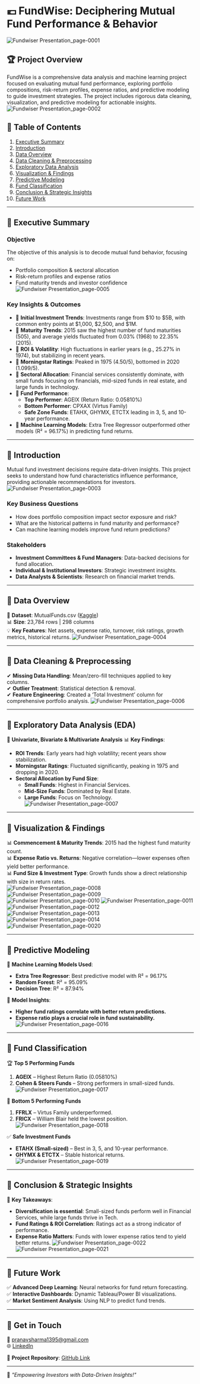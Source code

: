 # 💶 FundWise: Deciphering Mutual Fund Performance & Behavior

![Fundwiser Presentation_page-0001](https://github.com/user-attachments/assets/3b309a03-9c12-4fa2-88f3-375fce0ff835)


## 🏆 Project Overview
FundWise is a comprehensive data analysis and machine learning project focused on evaluating mutual fund performance, exploring portfolio compositions, risk-return profiles, expense ratios, and predictive modeling to guide investment strategies. The project includes rigorous data cleaning, visualization, and predictive modeling for actionable insights.
![Fundwiser Presentation_page-0002](https://github.com/user-attachments/assets/dba15331-5081-4d35-8c98-f57ffbba10a1)

## 📌 Table of Contents
1. [Executive Summary](#executive-summary)
2. [Introduction](#introduction)
3. [Data Overview](#data-overview)
4. [Data Cleaning & Preprocessing](#data-cleaning--preprocessing)
5. [Exploratory Data Analysis](#exploratory-data-analysis)
6. [Visualization & Findings](#visualization--findings)
7. [Predictive Modeling](#predictive-modeling)
8. [Fund Classification](#fund-classification)
9. [Conclusion & Strategic Insights](#conclusion--strategic-insights)
10. [Future Work](#future-work)

---

## 🔹 Executive Summary
### **Objective**
The objective of this analysis is to decode mutual fund behavior, focusing on:
- Portfolio composition & sectoral allocation
- Risk-return profiles and expense ratios
- Fund maturity trends and investor confidence
![Fundwiser Presentation_page-0005](https://github.com/user-attachments/assets/979caea8-2ad3-4c1e-93c8-f7f821ae915e)

### **Key Insights & Outcomes**
- 📌 **Initial Investment Trends**: Investments range from $10 to $5B, with common entry points at $1,000, $2,500, and $1M.
- 📌 **Maturity Trends**: 2015 saw the highest number of fund maturities (505), and average yields fluctuated from 0.03% (1968) to 22.35% (2015).
- 📌 **ROI & Volatility**: High fluctuations in earlier years (e.g., 25.27% in 1974), but stabilizing in recent years.
- 📌 **Morningstar Ratings**: Peaked in 1975 (4.50/5), bottomed in 2020 (1.099/5).
- 📌 **Sectoral Allocation**: Financial services consistently dominate, with small funds focusing on financials, mid-sized funds in real estate, and large funds in technology.
- 📌 **Fund Performance**:
   - **Top Performer**: AGEIX (Return Ratio: 0.05810%)
   - **Bottom Performer**: CPXAX (Virtus Family)
   - **Safe Zone Funds**: ETAHX, GHYMX, ETCTX leading in 3, 5, and 10-year performance.
- 📌 **Machine Learning Models**: Extra Tree Regressor outperformed other models (R² = 96.17%) in predicting fund returns.

---

## 🔹 Introduction
Mutual fund investment decisions require data-driven insights. This project seeks to understand how fund characteristics influence performance, providing actionable recommendations for investors.
![Fundwiser Presentation_page-0003](https://github.com/user-attachments/assets/9f99a6c0-4e34-43e4-a225-7c6e41c0cf6d)

### **Key Business Questions**
- How does portfolio composition impact sector exposure and risk?
- What are the historical patterns in fund maturity and performance?
- Can machine learning models improve fund return predictions?

### **Stakeholders**
- **Investment Committees & Fund Managers**: Data-backed decisions for fund allocation.
- **Individual & Institutional Investors**: Strategic investment insights.
- **Data Analysts & Scientists**: Research on financial market trends.

---

## 🔹 Data Overview
📂 **Dataset**: MutualFunds.csv ([Kaggle](https://www.kaggle.com/datasets/stefanoleone992/mutual-funds-and-etfs))  
📊 **Size**: 23,784 rows | 298 columns  
💡 **Key Features**: Net assets, expense ratio, turnover, risk ratings, growth metrics, historical returns.
![Fundwiser Presentation_page-0004](https://github.com/user-attachments/assets/d897b6e3-5eea-4fb2-b69a-a13364287bd5)

---

## 🔹 Data Cleaning & Preprocessing
✔ **Missing Data Handling**: Mean/zero-fill techniques applied to key columns.  
✔ **Outlier Treatment**: Statistical detection & removal.  
✔ **Feature Engineering**: Created a ‘Total Investment’ column for comprehensive portfolio analysis.
![Fundwiser Presentation_page-0006](https://github.com/user-attachments/assets/eab3d9de-b7af-4909-9b6d-309d5ed6a585)

---

## 🔹 Exploratory Data Analysis (EDA)
📌 **Univariate, Bivariate & Multivariate Analysis**
📊 **Key Findings**:
- **ROI Trends**: Early years had high volatility; recent years show stabilization.
- **Morningstar Ratings**: Fluctuated significantly, peaking in 1975 and dropping in 2020.
- **Sectoral Allocation by Fund Size**:
  - **Small Funds**: Highest in Financial Services.
  - **Mid-Size Funds**: Dominated by Real Estate.
  - **Large Funds**: Focus on Technology.
![Fundwiser Presentation_page-0007](https://github.com/user-attachments/assets/efae4240-01ca-4128-b1bd-99b585a1bae8)

---

## 🔹 Visualization & Findings
📊 **Commencement & Maturity Trends**: 2015 had the highest fund maturity count.  
📊 **Expense Ratio vs. Returns**: Negative correlation—lower expenses often yield better performance.  
📊 **Fund Size & Investment Type**: Growth funds show a direct relationship with size in return rates.  
![Fundwiser Presentation_page-0008](https://github.com/user-attachments/assets/33d937c3-1eae-4ef5-a147-58c949723448)
![Fundwiser Presentation_page-0009](https://github.com/user-attachments/assets/c63d142a-b9d3-4760-bc62-13f05fb66239)
![Fundwiser Presentation_page-0010](https://github.com/user-attachments/assets/482a82f4-0749-4ffe-8821-196325adbe95)
![Fundwiser Presentation_page-0011](https://github.com/user-attachments/assets/cf8c486b-3263-4569-bec7-dd69757b76f8)
![Fundwiser Presentation_page-0012](https://github.com/user-attachments/assets/d205cabc-9430-48fa-93fe-78e6b4486b72)
![Fundwiser Presentation_page-0013](https://github.com/user-attachments/assets/374fa625-fe18-447b-bf3a-fe35dd1c7b68)
![Fundwiser Presentation_page-0014](https://github.com/user-attachments/assets/d3fc0688-c973-4e67-9f36-2dab0fe64004)
![Fundwiser Presentation_page-0020](https://github.com/user-attachments/assets/0895592e-d84f-4e7b-9fab-4bb32d0a27d8)

---

## 🔹 Predictive Modeling
🧠 **Machine Learning Models Used**:
- **Extra Tree Regressor**: Best predictive model with R² = 96.17%
- **Random Forest**: R² = 95.09%
- **Decision Tree**: R² = 87.94%

📌 **Model Insights**:
- **Higher fund ratings correlate with better return predictions.**
- **Expense ratio plays a crucial role in fund sustainability.**
![Fundwiser Presentation_page-0016](https://github.com/user-attachments/assets/3f319964-3293-4010-ab14-2f27767fdc2a)

---

## 🔹 Fund Classification
🏆 **Top 5 Performing Funds**
1. **AGEIX** – Highest Return Ratio (0.05810%)
2. **Cohen & Steers Funds** – Strong performers in small-sized funds.
![Fundwiser Presentation_page-0017](https://github.com/user-attachments/assets/8dec4b22-6f6e-4ed7-8a98-dd0bdd4c1301)

🚨 **Bottom 5 Performing Funds**
1. **FFRLX** – Virtus Family underperformed.
2. **FRICX** – William Blair held the lowest position.
![Fundwiser Presentation_page-0018](https://github.com/user-attachments/assets/96d7cbcf-0af1-4d91-9937-1eec9cb9a2e5)

✅ **Safe Investment Funds**
- **ETAHX (Small-sized)** – Best in 3, 5, and 10-year performance.
- **GHYMX & ETCTX** – Stable historical returns.
![Fundwiser Presentation_page-0019](https://github.com/user-attachments/assets/e7be58db-7b98-4bbb-9891-3b45ca951376)

---

## 🔹 Conclusion & Strategic Insights
📌 **Key Takeaways**:
- **Diversification is essential**: Small-sized funds perform well in Financial Services, while large funds thrive in Tech.
- **Fund Ratings & ROI Correlation**: Ratings act as a strong indicator of performance.
- **Expense Ratio Matters**: Funds with lower expense ratios tend to yield better returns.
![Fundwiser Presentation_page-0022](https://github.com/user-attachments/assets/6caeae3d-af52-4ef7-b416-2f6e58c9789a)
![Fundwiser Presentation_page-0021](https://github.com/user-attachments/assets/44cbaa62-884b-4785-82d4-fce24b27d713)

---

## 🔹 Future Work
✅ **Advanced Deep Learning**: Neural networks for fund return forecasting.  
✅ **Interactive Dashboards**: Dynamic Tableau/Power BI visualizations.  
✅ **Market Sentiment Analysis**: Using NLP to predict fund trends.

---

## 📌 Get in Touch
📧 pranavsharma1395@gmail.com  
🌐 [LinkedIn](https://www.linkedin.com/in/pranav-harish-sharma/)  

🔗 **Project Repository**: [GitHub Link](https://github.com/user/FundWise)

---
📢 *"Empowering Investors with Data-Driven Insights!"*
